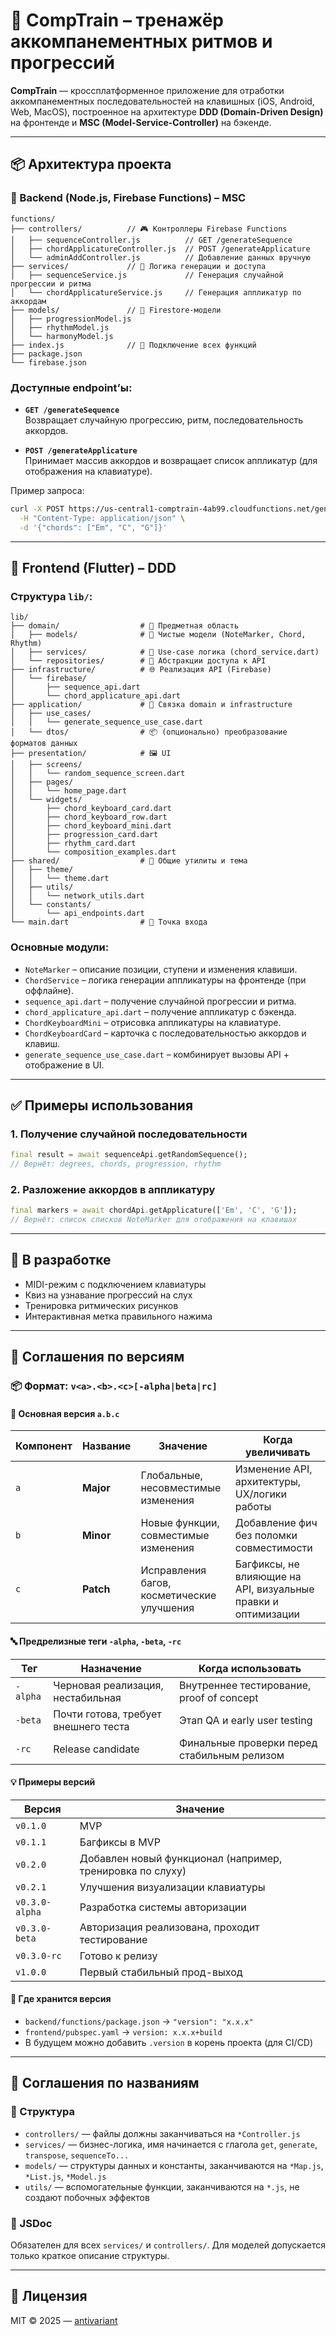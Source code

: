 # 🎹 CompTrain – тренажёр аккомпанементных ритмов и прогрессий

**CompTrain** — кроссплатформенное приложение для отработки аккомпанементных последовательностей на клавишных (iOS, Android, Web, MacOS), построенное на архитектуре **DDD (Domain-Driven Design)** на фронтенде и **MSC (Model-Service-Controller)** на бэкенде.

---

## 📦 Архитектура проекта

### 🧠 Backend (Node.js, Firebase Functions) – MSC

```
functions/
├── controllers/          // 🎮 Контроллеры Firebase Functions
│   ├── sequenceController.js          // GET /generateSequence
│   ├── chordApplicatureController.js  // POST /generateApplicature
│   └── adminAddController.js          // Добавление данных вручную
├── services/             // 🧠 Логика генерации и доступа
│   ├── sequenceService.js             // Генерация случайной прогрессии и ритма
│   └── chordApplicatureService.js     // Генерация аппликатур по аккордам
├── models/               // 💾 Firestore-модели
│   ├── progressionModel.js
│   ├── rhythmModel.js
│   └── harmonyModel.js
├── index.js              // 🚀 Подключение всех функций
├── package.json
└── firebase.json
```

### Доступные endpoint’ы:

- **`GET /generateSequence`**  
  Возвращает случайную прогрессию, ритм, последовательность аккордов.

- **`POST /generateApplicature`**  
  Принимает массив аккордов и возвращает список аппликатур (для отображения на клавиатуре).

Пример запроса:
```bash
curl -X POST https://us-central1-comptrain-4ab99.cloudfunctions.net/generateApplicature \
  -H "Content-Type: application/json" \
  -d '{"chords": ["Em", "C", "G"]}'
```

---

## 📱 Frontend (Flutter) – DDD

### Структура `lib/`:

```
lib/
├── domain/                  # 📐 Предметная область
│   ├── models/              # 📄 Чистые модели (NoteMarker, Chord, Rhythm)
│   ├── services/            # 🧠 Use-case логика (chord_service.dart)
│   └── repositories/        # 🧩 Абстракции доступа к API
├── infrastructure/          # 🌐 Реализация API (Firebase)
│   └── firebase/
│       ├── sequence_api.dart
│       └── chord_applicature_api.dart
├── application/             # 🔄 Связка domain и infrastructure
│   ├── use_cases/
│   │   └── generate_sequence_use_case.dart
│   └── dtos/                # 📦 (опционально) преобразование форматов данных
├── presentation/            # 🖼️ UI
│   ├── screens/
│   │   └── random_sequence_screen.dart
│   ├── pages/
│   │   └── home_page.dart
│   └── widgets/
│       ├── chord_keyboard_card.dart
│       ├── chord_keyboard_row.dart
│       ├── chord_keyboard_mini.dart
│       ├── progression_card.dart
│       ├── rhythm_card.dart
│       └── composition_examples.dart
├── shared/                  # 🔧 Общие утилиты и тема
│   ├── theme/
│   │   └── theme.dart
│   ├── utils/
│   │   └── network_utils.dart
│   └── constants/
│       └── api_endpoints.dart
└── main.dart                # 🏁 Точка входа
```

### Основные модули:

- `NoteMarker` – описание позиции, ступени и изменения клавиши.
- `ChordService` – логика генерации аппликатуры на фронтенде (при оффлайне).
- `sequence_api.dart` – получение случайной прогрессии и ритма.
- `chord_applicature_api.dart` – получение аппликатур с бэкенда.
- `ChordKeyboardMini` – отрисовка аппликатуры на клавиатуре.
- `ChordKeyboardCard` – карточка с последовательностью аккордов и клавиш.
- `generate_sequence_use_case.dart` – комбинирует вызовы API + отображение в UI.

---

## ✅ Примеры использования

### 1. Получение случайной последовательности
```dart
final result = await sequenceApi.getRandomSequence();
// Вернёт: degrees, chords, progression, rhythm
```

### 2. Разложение аккордов в аппликатуру
```dart
final markers = await chordApi.getApplicature(['Em', 'C', 'G']);
// Вернёт: список списков NoteMarker для отображения на клавишах
```

---

## 🚧 В разработке

- MIDI-режим с подключением клавиатуры
- Квиз на узнавание прогрессий на слух
- Тренировка ритмических рисунков
- Интерактивная метка правильного нажима



---

## 📌 Соглашения по версиям

### 📦 Формат: `v<a>.<b>.<c>[-alpha|beta|rc]`

#### 🔢 Основная версия `a.b.c`

| Компонент | Название   | Значение                                   | Когда увеличивать                                             |
|-----------|------------|---------------------------------------------|----------------------------------------------------------------|
| `a`       | **Major**  | Глобальные, несовместимые изменения         | Изменение API, архитектуры, UX/логики работы                    |
| `b`       | **Minor**  | Новые функции, совместимые изменения        | Добавление фич без поломки совместимости                        |
| `c`       | **Patch**  | Исправления багов, косметические улучшения | Багфиксы, не влияющие на API, визуальные правки и оптимизации  |

#### 🔤 Предрелизные теги `-alpha`, `-beta`, `-rc`

| Тег       | Назначение                                 | Когда использовать                                  |
|-----------|---------------------------------------------|-----------------------------------------------------|
| `-alpha`  | Черновая реализация, нестабильная           | Внутреннее тестирование, proof of concept           |
| `-beta`   | Почти готова, требует внешнего теста        | Этап QA и early user testing                        |
| `-rc`     | Release candidate                           | Финальные проверки перед стабильным релизом         |

#### 💡 Примеры версий

| Версия          | Значение                                                              |
|-----------------|-----------------------------------------------------------------------|
| `v0.1.0`        | MVP                                                                   |
| `v0.1.1`        | Багфиксы в MVP                                                        |
| `v0.2.0`        | Добавлен новый функционал (например, тренировка по слуху)             |
| `v0.2.1`        | Улучшения визуализации клавиатуры                                     |
| `v0.3.0-alpha`  | Разработка системы авторизации                                        |
| `v0.3.0-beta`   | Авторизация реализована, проходит тестирование                        |
| `v0.3.0-rc`     | Готово к релизу                                                       |
| `v1.0.0`        | Первый стабильный прод-выход                                          |

#### 📁 Где хранится версия

- `backend/functions/package.json` → `"version": "x.x.x"`
- `frontend/pubspec.yaml` → `version: x.x.x+build`
- В будущем можно добавить `.version` в корень проекта (для CI/CD)

---

## 📐 Соглашения по названиям

### 📂 Структура

- `controllers/` — файлы должны заканчиваться на `*Controller.js`
- `services/` — бизнес-логика, имя начинается с глагола `get`, `generate`, `transpose`, `sequenceTo...`
- `models/` — структуры данных и константы, заканчиваются на `*Map.js`, `*List.js`, `*Model.js`
- `utils/` — вспомогательные функции, заканчиваются на `*.js`, не создают побочных эффектов

### 📄 JSDoc

Обязателен для всех `services/` и `controllers/`. Для моделей допускается только краткое описание структуры.

---

## 📄 Лицензия

MIT © 2025 — [antivariant](https://github.com/antivariant)
